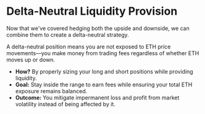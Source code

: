 # Delta-Neutral Liquidity Provision

Now that we've covered hedging both the upside and downside, we can combine them to create a delta-neutral strategy.

A delta-neutral position means you are not exposed to ETH price movements—you make money from trading fees regardless of whether ETH moves up or down.

* **How?** By properly sizing your long and short positions while providing liquidity.
* **Goal:** Stay inside the range to earn fees while ensuring your total ETH exposure remains balanced.
* **Outcome:** You mitigate impermanent loss and profit from market volatility instead of being affected by it.

